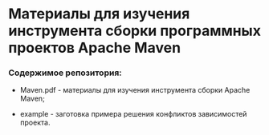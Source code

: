 # Материалы для изучения инструмента сборки программных проектов Apache Maven

### Содержимое репозитория:

* Maven.pdf - материалы для изучения инструмента сборки Apache Maven;

* example - заготовка примера решения конфликтов зависимостей проекта.